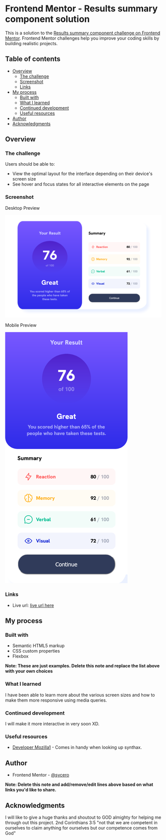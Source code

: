 # Frontend Mentor - Results summary component solution

This is a solution to the [Results summary component challenge on Frontend Mentor](https://www.frontendmentor.io/challenges/results-summary-component-CE_K6s0maV). Frontend Mentor challenges help you improve your coding skills by building realistic projects. 

## Table of contents

- [Overview](#overview)
  - [The challenge](#the-challenge)
  - [Screenshot](#screenshot)
  - [Links](#links)
- [My process](#my-process)
  - [Built with](#built-with)
  - [What I learned](#what-i-learned)
  - [Continued development](#continued-development)
  - [Useful resources](#useful-resources)
- [Author](#author)
- [Acknowledgments](#acknowledgments)


## Overview

### The challenge

Users should be able to:

- View the optimal layout for the interface depending on their device's screen size
- See hover and focus states for all interactive elements on the page

### Screenshot

Desktop Preview

![Desktop](./Desktop-Preview.png)

Mobile Preview

![Mobile](./Mobile-Preview.png)






### Links

- Live url: [live url here](https://exhibition-2.vercel.app/)


## My process

### Built with

- Semantic HTML5 markup
- CSS custom properties
- Flexbox

**Note: These are just examples. Delete this note and replace the list above with your own choices**

### What I learned

I have been able to learn more about the various screen sizes and how to make them more responsive using media queries.




### Continued development

I will make it more interactive in very soon XD.


### Useful resources

- [Developer Mozilla1](https://developer.mozilla.org/en-US/) - Comes in handy when looking up synthax.



## Author

- Frontend Mentor - [@sycero](https://www.frontendmentor.io/profile/sycero)

**Note: Delete this note and add/remove/edit lines above based on what links you'd like to share.**



## Acknowledgments

I will like to give a huge thanks and shoutout to GOD almighty for helping me through out this project. 2nd Corinthians 3:5 "not that we are competent in ourselves to claim anything for ourselves but our competence comes from God"
